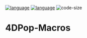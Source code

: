 [![language](https://img.shields.io/static/v1?label=language&message=4d&color=blue)](https://developer.4d.com/)
[![language](https://img.shields.io/github/languages/top/vdelachaux/4DPop-Macros.svg)](https://developer.4d.com/)
![code-size](https://img.shields.io/github/languages/code-size/vdelachaux/4DPop-Macros.svg)

# 4DPop-Macros
